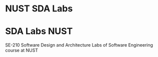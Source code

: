 # NUST SDA Labs
# SDA Labs NUST
SE-210 Software Design and Architecture Labs of Software Engineering course at NUST
